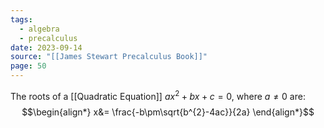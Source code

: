 ```yaml
---
tags:
  - algebra
  - precalculus
date: 2023-09-14
source: "[[James Stewart Precalculus Book]]"
page: 50
---
```

The roots of a [[Quadratic Equation]] $ax^{2}+bx+c= 0$, where $a\ne0$ are:
$$\begin{align*}
x&= \frac{-b\pm\sqrt{b^{2}-4ac}}{2a}
\end{align*}$$
